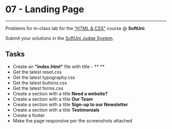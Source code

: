 # 07 - Landing Page
------
Problems for in-class lab for the [“HTML & CSS”](https://softuni.bg/trainings/2375/html-and-css-may-2019) course @ **SoftUni**.

Submit your solutions in the [SoftUni Judge System](https://judge.softuni.bg/Contests/1239/Media-Queries).

## Tasks
* Create an **"index.html"** file with title - ** **
* Get the latest reset.css
* Get the latest typography.css
* Get the latest buttons.css
* Get the latest forms.css
* Create a section with a title **Need a website?**
* Create a section with a title **Our Team**
* Create a section with a title **Sign-up to our Newsletter**
* Create a section with a title **Testimonials**
* Create a footer
* Make the page responsive per the screenshots attached
